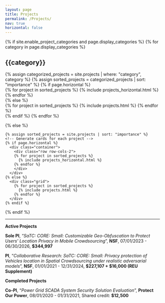 ```yaml
---
layout: page
title: Projects
permalink: /Projects/
nav: true
horizontal: false
---
```

<div class="projects">
  {% if site.enable_project_categories and page.display_categories %}
  <!-- Display categorized projects -->
    {% for category in page.display_categories %}
      <h2 class="category">{{category}}</h2>
      {% assign categorized_projects = site.projects | where: "category", category %}
      {% assign sorted_projects = categorized_projects | sort: "importance" %}
      <!-- Generate cards for each project -->
      {% if page.horizontal %}
        <div class="container">
          <div class="row row-cols-2">
          {% for project in sorted_projects %}
            {% include projects_horizontal.html %}
          {% endfor %}
          </div>
        </div>
      {% else %}
        <div class="grid">
          {% for project in sorted_projects %}
            {% include projects.html %}
          {% endfor %}
        </div>
      {% endif %}
    {% endfor %}

  {% else %}
  <!-- Display projects without categories -->
    {% assign sorted_projects = site.projects | sort: "importance" %}
    <!-- Generate cards for each project -->
    {% if page.horizontal %}
      <div class="container">
        <div class="row row-cols-2">
        {% for project in sorted_projects %}
          {% include projects_horizontal.html %}
        {% endfor %}
        </div>
      </div>
    {% else %}
      <div class="grid">
        {% for project in sorted_projects %}
          {% include projects.html %}
        {% endfor %}
      </div>
    {% endif %}

  {% endif %}

</div>

---

**Active Projects**

**Sole PI**, “*SaTC: CORE: Small: Customizable Geo-Obfuscation to Protect Users' Location Privacy in Mobile Crowdsourcing*”, **NSF**, 07/01/2023 - 06/30/2026, **$344,997**

**PI**, “*Collaborative Research: SaTC: CORE: Small: Privacy protection of Vehicles location in Spatial Crowdsourcing under realistic adversarial models*”, **NSF**, 01/01/2021 - 12/31/2024, **$227,107 + $16,000 (REU Supplement)**

**Completed Projects**

**Co-PI**, “*Power Grid SCADA System Security Solution Evaluation*”, **Protect Our Power**, 08/01/2020 - 01/31/2021, Shared credit: **$12,500**

